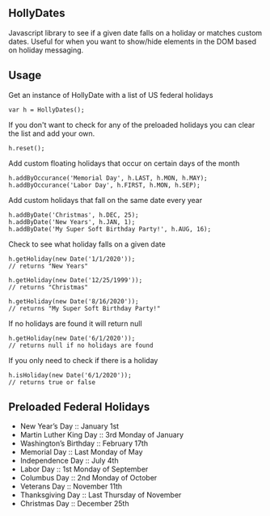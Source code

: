 ## HollyDates

Javascript library to see if a given date falls on a holiday or matches custom dates.  Useful for when you want to show/hide elements in the DOM based on holiday messaging.

## Usage

Get an instance of HollyDate with a list of US federal holidays

    var h = HollyDates();

If you don't want to check for any of the preloaded holidays you can clear the list and add your own.

    h.reset();

Add custom floating holidays that occur on certain days of the month

    h.addByOccurance('Memorial Day', h.LAST, h.MON, h.MAY);
    h.addByOccurance('Labor Day', h.FIRST, h.MON, h.SEP);

Add custom holidays that fall on the same date every year

    h.addByDate('Christmas', h.DEC, 25);
    h.addByDate('New Years', h.JAN, 1);
    h.addByDate('My Super Soft Birthday Party!', h.AUG, 16);

Check to see what holiday falls on a given date

    h.getHoliday(new Date('1/1/2020'));
    // returns "New Years"

    h.getHoliday(new Date('12/25/1999'));
    // returns "Christmas"

    h.getHoliday(new Date('8/16/2020'));
    // returns "My Super Soft Birthday Party!"

If no holidays are found it will return null

    h.getHoliday(new Date('6/1/2020'));
    // returns null if no holidays are found

If you only need to check if there is a holiday

    h.isHoliday(new Date('6/1/2020'));
    // returns true or false

## Preloaded Federal Holidays

-   New Year’s Day :: January 1st
-   Martin Luther King Day :: 3rd Monday of January
-   Washington’s Birthday :: February 17th
-   Memorial Day :: Last Monday of May
-   Independence Day :: July 4th
-   Labor Day :: 1st Monday of September
-   Columbus Day :: 2nd Monday of October
-   Veterans Day :: November 11th
-   Thanksgiving Day :: Last Thursday of November
-   Christmas Day :: December 25th